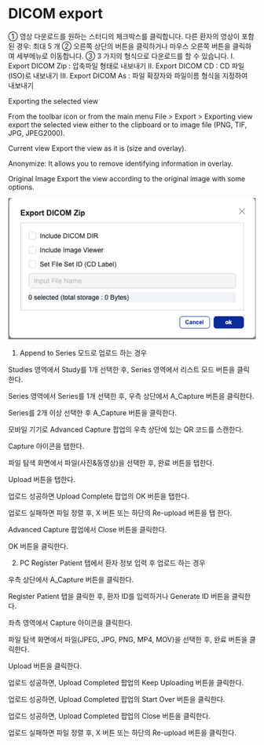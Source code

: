 # DICOM export


① 영상 다운로드를 원하는 스터디의 체크박스를 클릭합니다.
다른 환자의 영상이 포함된 경우: 최대 5 개
② 오른쪽 상단의 버튼을 클릭하거나 마우스 오른쪽 버튼을 클릭하여 세부메뉴로 이동합니다.
③ 3 가지의 형식으로 다운로드를 할 수 있습니다.
I. Export DICOM Zip : 압축파일 형태로 내보내기
II. Export DICOM CD : CD 파일(ISO)로 내보내기
III. Export DICOM As : 파일 확장자와 파일이름 형식을 지정하여 내보내기


Exporting the selected view 

From the toolbar icon  or from the main menu File > Export > Exporting view export the selected view either to the clipboard or to image file (PNG, TIF, JPG, JPEG2000).

Current view
Export the view as it is (size and overlay).

Anonymize: It allows you to remove identifying information in overlay.

Original Image
Export the view according to the original image with some options.



![](export.png)


1. Append to Series 모드로 업로드 하는 경우

Studies 영역에서 Study를 1개 선택한 후, Series 영역에서 리스트 모드 버튼을 클릭한다.

Series 영역에서 Series를 1개 선택한 후, 우측 상단에서 A_Capture 버튼을 클릭한다.

Series를 2개 이상 선택한 후 A_Capture 버튼을 클릭한다.

모바일 기기로 Advanced Capture 팝업의 우측 상단에 있는 QR 코드를 스캔한다.

Capture 아이콘을 탭한다.

파일 탐색 화면에서 파일(사진&동영상)을 선택한 후, 완료 버튼을 탭한다.

Upload 버튼을 탭한다.

업로드 성공하면 Upload Complete 팝업의 OK 버튼을 탭한다.

업로드 실패하면 파일 정렬 후, X 버튼 또는 하단의 Re-upload 버튼을 탭 한다.

Advanced Capture 팝업에서 Close 버튼을 클릭한다.

OK 버튼을 클릭한다.


2. PC Register Patient 탭에서 환자 정보 입력 후 업로드 하는 경우

우측 상단에서 A_Capture 버튼을 클릭한다.

Register Patient 탭을 클릭한 후, 환자 ID를 입력하거나 Generate ID 버튼을 클릭한다.

좌측 영역에서 Capture 아이콘을 클릭한다.

파일 탐색 화면에서 파일(JPEG, JPG, PNG, MP4, MOV)을 선택한 후, 완료 버튼을 클릭한다.

Upload 버튼을 클릭한다.

업로드 성공하면, Upload Completed 팝업의 Keep Uploading 버튼을 클릭한다.

업로드 성공하면, Upload Completed 팝업의 Start Over 버튼을 클릭한다.

업로드 성공하면, Upload Completed 팝업의 Close 버튼을 클릭한다.

업로드 실패하면 파일 정렬 후, X 버튼 또는 하단의 Re-upload 버튼을 클릭한다.


